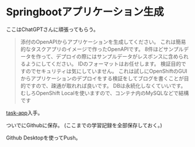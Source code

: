 # Springbootアプリケーション生成

ここはChatGPTさんに頑張ってもらう。

> 添付のOpenAPIからアプリケーションを生成してください。
> これは簡易的なタスクアプリのイメージで作ったOpenAPIです。
> 8件ほどサンプルデータを作って、デプロイの際にはサンプルデータがレスポンスに含められるようにしてください。
> IDのフォーマットはお任せします。
> 検証目的ですのでセキュリティは気にしていません。
> これは試しにOpenShiftのGUIからアプリケーションのデプロイをする検証をしてブログを書くことが目的ですので、疎通が取れれば良いです。
> DBは永続化しなくていいです。むしろOpenShift Localを使いますので、コンテナ内のMySQLなどで結構です

[task-app](../task-app/)入手。

ついでにGithubに保存。
(ここまでの学習記録を全部保存しておく。)

Github Desktopを使ってPush。